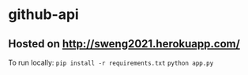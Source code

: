 # github-api

## Hosted on http://sweng2021.herokuapp.com/

To run locally:
    ```pip install -r requirements.txt```
    ```python app.py```

